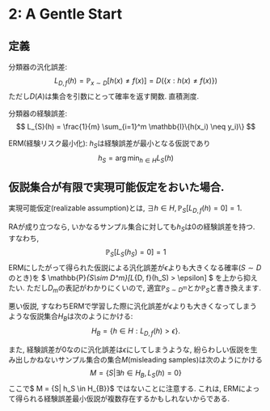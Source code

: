 # 2: A Gentle Start
## 定義

分類器の汎化誤差:
$$ L_{D, f}(h) = \mathbb{P}_{x\sim D}\left[ h(x) \neq f(x) \right] = D(\{x: h(x) \neq f(x)\}) $$
ただし$D(A)$は集合を引数にとって確率を返す関数. 直積測度. 

分類器の経験誤差:
$$ L_{S}(h) = \frac{1}{m} \sum_{i=1}^m \mathbb{I}\{h(x_i) \neq y_i)\} $$

ERM(経験リスク最小化): $h_S$は経験誤差が最小となる仮説であり
$$ h_S = \arg\min_{h\in H} L_{S}(h) $$

## 仮説集合が有限で実現可能仮定をおいた場合.
実現可能仮定(realizable assumption)とは, $\exists h \in H, \mathbb{P}_S [L_{D, f}(h) = 0] = 1$.

RAが成り立つなら, いかなるサンプル集合に対しても$h_S$は$0$の経験誤差を持つ. すなわち, 
$$ \mathbb{P}_S [L_{S}(h_S) = 0] = 1 $$
ERMにしたがって得られた仮説による汎化誤差が$\epsilon$よりも大きくなる確率($S\sim D$のとき)を
$ \mathbb{P}_{S\sim D^m}[L_{D, f}(h_S) > \epsilon] $ を上から抑えたい.
ただし$D_m$の表記がわかりにくいので, 適宜$\mathbb{P}_{S\sim D^m}$とか$\mathbb{P}_{S}$と書き換えます.

悪い仮説, すなわちERMで学習した際に汎化誤差が$\epsilon$よりも大きくなってしまうような仮説集合$H_{B}$は次のようにかける:
$$ H_{B} = \{ h\in H: L_{D, f}(h) > \epsilon \}. $$

また, 経験誤差が0なのに汎化誤差は$\epsilon$にしてしまうような, 紛らわしい仮説を生み出しかねないサンプル集合の集合$M$(misleading samples)は次のようにかける
$$ M = \{S| \exists h \in H_{B}, L_{S}(h) = 0\} $$
ここで$ M = \{S| h_S \in H_{B}\}$ ではないことに注意する. これは, ERMによって得られる経験誤差最小仮説が複数存在するかもしれないからである.

